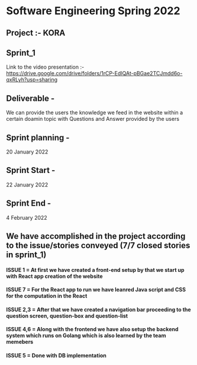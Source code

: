 # Software Engineering Spring 2022

## Project :- KORA

## Sprint_1
Link to the video presentation :- https://drive.google.com/drive/folders/1rCP-EdIQAt-pBGae2TCJmdd6o-qxRLyh?usp=sharing

## Deliverable -
We can provide the users the knowledge we feed in the website within a certain doamin topic with Questions and Answer provided by the users

## Sprint planning -
20 January 2022

## Sprint Start -
22 January 2022

## Sprint End -
4 February 2022 

## We have accomplished in the project according to the issue/stories conveyed (7/7 closed stories in sprint_1)

#### ISSUE 1 = At first we have created a front-end setup by that we start up with React app creation of the website
#### ISSUE 7 = For the React app to run we have leanred Java script and CSS for the computation in the React 
#### ISSUE 2,3 = After that we have created a navigation bar proceeding to the question screen, question-box and question-list 
#### ISSUE 4,6 = Along with the frontend we have also setup the backend system which runs on Golang which is also learned by the team memebers 
#### ISSUE 5 = Done with DB implementation
